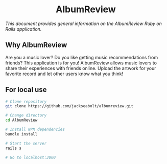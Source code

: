 <h1 align="center">AlbumReview</h1>
<p><em>This document provides general information on the AlbumReview Ruby on Rails application.</em></p>


Why AlbumReview
-------------
Are you a music lover? Do you like getting music recommendations from friends? This application is for you! AlbumReview allows music lovers to share their experiences with friends online. Upload the artwork for your favorite record and let other users know what you think! 

For local use
--------

```bash
# Clone repository
git clone https://github.com/jackseabolt/albumreview.git

# Change directory
cd AlbumReview

# Install NPM dependencies
bundle install

# Start the server
rails s

# Go to localhost:3000
```
